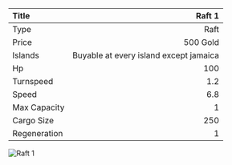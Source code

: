 |Title        | Raft 1          
|:-|-:
|Type         | Raft                  
|Price        | 500 Gold    
|Islands      | Buyable at every island except jamaica
|Hp           | 100
|Turnspeed    | 1.2
|Speed        | 6.8
|Max Capacity | 1
|Cargo Size   | 250
|Regeneration | 1

<img src="assets/img/raft.png" alt="Raft 1">
